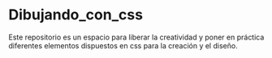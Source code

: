# Dibujando_con_css
Este repositorio es un espacio para liberar la creatividad y poner en práctica diferentes elementos dispuestos en css para la creación y el diseño.
